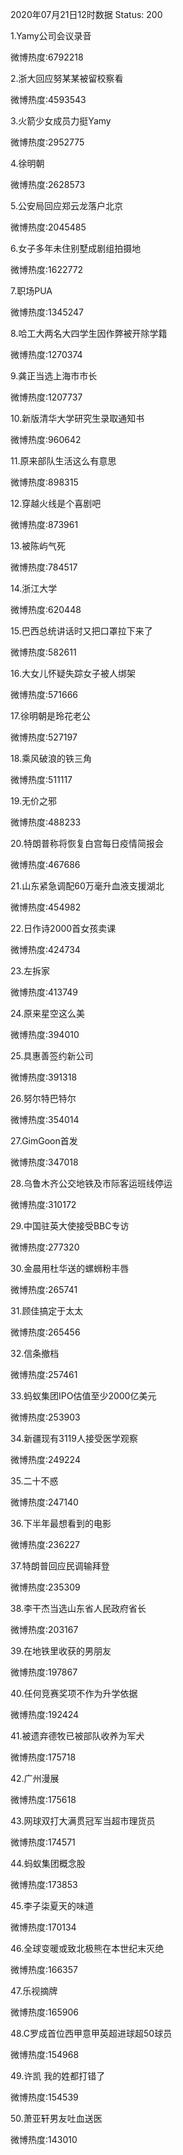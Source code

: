 2020年07月21日12时数据
Status: 200

1.Yamy公司会议录音

微博热度:6792218

2.浙大回应努某某被留校察看

微博热度:4593543

3.火箭少女成员力挺Yamy

微博热度:2952775

4.徐明朝

微博热度:2628573

5.公安局回应郑云龙落户北京

微博热度:2045485

6.女子多年未住别墅成剧组拍摄地

微博热度:1622772

7.职场PUA

微博热度:1345247

8.哈工大两名大四学生因作弊被开除学籍

微博热度:1270374

9.龚正当选上海市市长

微博热度:1207737

10.新版清华大学研究生录取通知书

微博热度:960642

11.原来部队生活这么有意思

微博热度:898315

12.穿越火线是个喜剧吧

微博热度:873961

13.被陈屿气死

微博热度:784517

14.浙江大学

微博热度:620448

15.巴西总统讲话时又把口罩拉下来了

微博热度:582611

16.大女儿怀疑失踪女子被人绑架

微博热度:571666

17.徐明朝是玲花老公

微博热度:527197

18.乘风破浪的铁三角

微博热度:511117

19.无价之邪

微博热度:488233

20.特朗普称将恢复白宫每日疫情简报会

微博热度:467686

21.山东紧急调配60万毫升血液支援湖北

微博热度:454982

22.日作诗2000首女孩卖课

微博热度:424734

23.左拆家

微博热度:413749

24.原来星空这么美

微博热度:394010

25.具惠善签约新公司

微博热度:391318

26.努尔特巴特尔

微博热度:354014

27.GimGoon首发

微博热度:347018

28.乌鲁木齐公交地铁及市际客运班线停运

微博热度:310172

29.中国驻英大使接受BBC专访

微博热度:277320

30.金晨用杜华送的螺蛳粉丰唇

微博热度:265741

31.顾佳搞定于太太

微博热度:265456

32.信条撤档

微博热度:257461

33.蚂蚁集团IPO估值至少2000亿美元

微博热度:253903

34.新疆现有3119人接受医学观察

微博热度:249224

35.二十不惑

微博热度:247140

36.下半年最想看到的电影

微博热度:236227

37.特朗普回应民调输拜登

微博热度:235309

38.李干杰当选山东省人民政府省长

微博热度:203167

39.在地铁里收获的男朋友

微博热度:197867

40.任何竞赛奖项不作为升学依据

微博热度:192424

41.被遗弃德牧已被部队收养为军犬

微博热度:175718

42.广州漫展

微博热度:175618

43.网球双打大满贯冠军当超市理货员

微博热度:174571

44.蚂蚁集团概念股

微博热度:173853

45.李子柒夏天的味道

微博热度:170134

46.全球变暖或致北极熊在本世纪末灭绝

微博热度:166357

47.乐视摘牌

微博热度:165906

48.C罗成首位西甲意甲英超进球超50球员

微博热度:154968

49.许凯 我的姓都打错了

微博热度:154539

50.萧亚轩男友吐血送医

微博热度:143010


